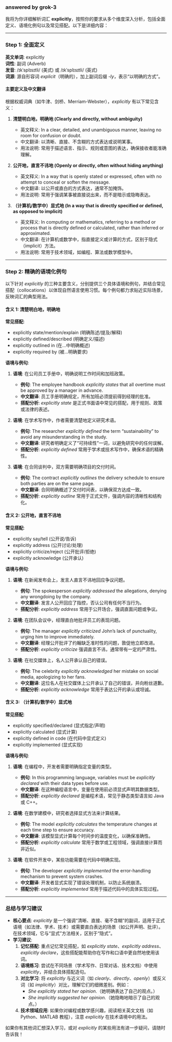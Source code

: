 ### answered by grok-3
我将为你详细解析词汇 **explicitly**，按照你的要求从多个维度深入分析，包括全面定义、语境化例句以及常见搭配。以下是详细内容：

---

### Step 1: 全面定义

**英文单词**: explicitly  
**词性**: 副词 (Adverb)  
**发音**: /ɪkˈsplɪsɪtli/ (美式) 或 /ɪkˈsplɪsɪtli/ (英式)  
**词源**: 源自形容词 *explicit*（明确的），加上副词后缀 *-ly*，表示“以明确的方式”。

#### 主要定义及中文翻译
根据权威词典（如牛津、剑桥、Merriam-Webster），*explicitly* 有以下常见含义：

1. **清楚明白地，明确地 (Clearly and directly, without ambiguity)**  
   - 英文释义: In a clear, detailed, and unambiguous manner, leaving no room for confusion or doubt.  
   - 中文翻译: 以清晰、直接、不含糊的方式表达或说明某事。  
   - 用法说明: 常用于描述语言、指示、规则或意图的表达，确保接收者能准确理解。

2. **公开地，直言不讳地 (Openly or directly, often without hiding anything)**  
   - 英文释义: In a way that is openly stated or expressed, often with no attempt to conceal or soften the message.  
   - 中文翻译: 以公开或直白的方式表达，通常不加掩饰。  
   - 用法说明: 常用于强调某事被直接说出来，而不是暗示或隐晦表达。

3. **（计算机/数学中）显式地 (In a way that is directly specified or defined, as opposed to implicit)**  
   - 英文释义: In computing or mathematics, referring to a method or process that is directly defined or calculated, rather than inferred or approximated.  
   - 中文翻译: 在计算机或数学中，指直接定义或计算的方式，区别于隐式（implicit）方法。  
   - 用法说明: 常用于技术领域，如编程、算法或数学模型中。

---

### Step 2: 精确的语境化例句

以下针对 *explicitly* 的三种主要含义，分别提供三个具体语境和例句，并结合常见搭配（collocations）以体现自然语言使用习惯。每个例句都力求贴近实际场景，反映词汇的典型用法。

#### 含义 1: 清楚明白地，明确地
**常见搭配**:  
- explicitly state/mention/explain (明确陈述/提及/解释)  
- explicitly defined/described (明确定义/描述)  
- explicitly outlined in (在…中明确概述)  
- explicitly required by (被…明确要求)  

**语境与例句**:

1. **语境**: 在公司员工手册中，明确说明工作时间和加班政策。  
   - **例句**: The employee handbook *explicitly states* that all overtime must be approved by a manager in advance.  
   - **中文翻译**: 员工手册明确规定，所有加班必须提前得到经理的批准。  
   - **搭配分析**: *explicitly state* 是正式书面语中常见的搭配，用于规则、政策或法律的表述。

2. **语境**: 在学术写作中，作者需要清楚地定义研究术语。  
   - **例句**: The researcher *explicitly defined* the term “sustainability” to avoid any misunderstanding in the study.  
   - **中文翻译**: 研究者明确定义了“可持续性”一词，以避免研究中的任何误解。  
   - **搭配分析**: *explicitly defined* 常用于学术或技术写作中，确保术语的精确性。

3. **语境**: 在合同谈判中，双方需要明确项目的交付时间。  
   - **例句**: The contract *explicitly outlines* the delivery schedule to ensure both parties are on the same page.  
   - **中文翻译**: 合同明确概述了交付时间表，以确保双方达成一致。  
   - **搭配分析**: *explicitly outline* 常用于正式文件，强调内容的清晰性和结构化。

#### 含义 2: 公开地，直言不讳地
**常见搭配**:  
- explicitly say/tell (公开说/告诉)  
- explicitly address (公开讨论/处理)  
- explicitly criticize/reject (公开批评/拒绝)  
- explicitly acknowledge (公开承认)  

**语境与例句**:

1. **语境**: 在新闻发布会上，发言人直言不讳地回应争议问题。  
   - **例句**: The spokesperson *explicitly addressed* the allegations, denying any wrongdoing by the company.  
   - **中文翻译**: 发言人公开回应了指控，否认公司有任何不当行为。  
   - **搭配分析**: *explicitly address* 常用于公开场合，强调直面问题或争议。

2. **语境**: 在团队会议中，经理直白地批评员工的表现问题。  
   - **例句**: The manager *explicitly criticized* John’s lack of punctuality, urging him to improve immediately.  
   - **中文翻译**: 经理公开批评了约翰缺乏准时性的问题，敦促他立即改进。  
   - **搭配分析**: *explicitly criticize* 强调直言不讳，通常带有一定的严肃性。

3. **语境**: 在社交媒体上，名人公开承认自己的错误。  
   - **例句**: The celebrity *explicitly acknowledged* her mistake on social media, apologizing to her fans.  
   - **中文翻译**: 这位名人在社交媒体上公开承认了自己的错误，并向粉丝道歉。  
   - **搭配分析**: *explicitly acknowledge* 常用于表达公开的承认或坦诚。

#### 含义 3: （计算机/数学中）显式地
**常见搭配**:  
- explicitly specified/declared (显式指定/声明)  
- explicitly calculated (显式计算)  
- explicitly defined in code (在代码中显式定义)  
- explicitly implemented (显式实现)  

**语境与例句**:

1. **语境**: 在编程中，开发者需要明确指定变量的类型。  
   - **例句**: In this programming language, variables must be *explicitly declared* with their data types before use.  
   - **中文翻译**: 在这种编程语言中，变量在使用前必须显式声明其数据类型。  
   - **搭配分析**: *explicitly declared* 是编程术语，常见于静态类型语言如 Java 或 C++。

2. **语境**: 在数学建模中，研究者选择显式方法来计算结果。  
   - **例句**: The model *explicitly calculates* the temperature changes at each time step to ensure accuracy.  
   - **中文翻译**: 该模型显式计算每个时间步的温度变化，以确保准确性。  
   - **搭配分析**: *explicitly calculate* 常用于数学或工程领域，强调直接计算而非近似。

3. **语境**: 在软件开发中，某些功能需要在代码中明确实现。  
   - **例句**: The developer *explicitly implemented* the error-handling mechanism to prevent system crashes.  
   - **中文翻译**: 开发者显式实现了错误处理机制，以防止系统崩溃。  
   - **搭配分析**: *explicitly implemented* 常用于描述代码中的具体实现过程。

---

### 总结与学习建议
- **核心要点**: *explicitly* 是一个强调“清晰、直接、毫不含糊”的副词，适用于正式语境（如法律、学术、技术）或需要直白表达的场景（如公开声明、批评）。在技术领域，它与“显式”方法相关，区别于“隐式”。
- **学习建议**:
  1. **记忆搭配**: 重点记忆常见搭配，如 *explicitly state*、*explicitly address*、*explicitly declare*，这些搭配能帮助你在写作和口语中更自然地使用该词。
  2. **语境练习**: 尝试在不同场景（学术写作、日常对话、技术文档）中使用 *explicitly*，并结合具体搭配造句。
  3. **对比学习**: 将 *explicitly* 与近义词（如 *clearly*、*directly*、*openly*）或反义词（如 *implicitly*）对比，理解它们的细微差别。例如：
     - *She explicitly stated her opinion.*（她明确表达了自己的观点。）  
     - *She implicitly suggested her opinion.*（她隐晦地暗示了自己的观点。）
  4. **技术领域应用**: 如果你对编程或数学感兴趣，阅读相关英文文档（如 Python、MATLAB 教程），注意 *explicitly* 在技术语境中的用法。

如果你有其他词汇想深入学习，或对 *explicitly* 的某些用法有进一步疑问，请随时告诉我！